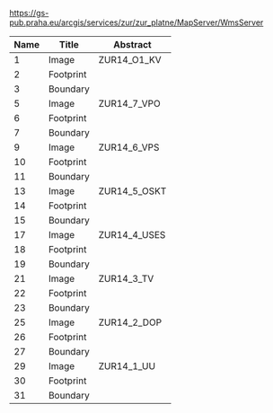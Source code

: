https://gs-pub.praha.eu/arcgis/services/zur/zur_platne/MapServer/WmsServer

|Name|Title|Abstract|
|--|--|--|
|1|Image|ZUR14_O1_KV|
|2|Footprint||
|3|Boundary||
|5|Image|ZUR14_7_VPO|
|6|Footprint||
|7|Boundary||
|9|Image|ZUR14_6_VPS|
|10|Footprint||
|11|Boundary||
|13|Image|ZUR14_5_OSKT|
|14|Footprint||
|15|Boundary||
|17|Image|ZUR14_4_USES|
|18|Footprint||
|19|Boundary||
|21|Image|ZUR14_3_TV|
|22|Footprint||
|23|Boundary||
|25|Image|ZUR14_2_DOP|
|26|Footprint||
|27|Boundary||
|29|Image|ZUR14_1_UU|
|30|Footprint||
|31|Boundary||
